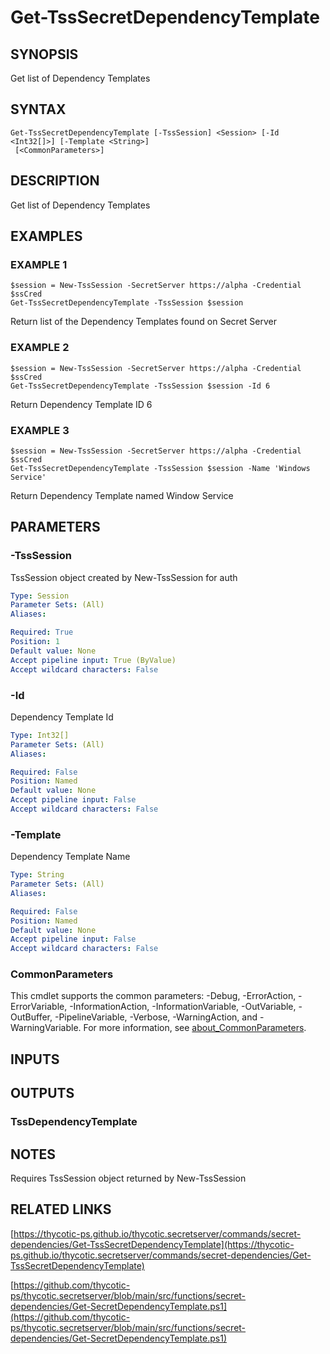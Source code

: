 # Get-TssSecretDependencyTemplate

## SYNOPSIS
Get list of Dependency Templates

## SYNTAX

```
Get-TssSecretDependencyTemplate [-TssSession] <Session> [-Id <Int32[]>] [-Template <String>]
 [<CommonParameters>]
```

## DESCRIPTION
Get list of Dependency Templates

## EXAMPLES

### EXAMPLE 1
```
$session = New-TssSession -SecretServer https://alpha -Credential $ssCred
Get-TssSecretDependencyTemplate -TssSession $session
```

Return list of the Dependency Templates found on Secret Server

### EXAMPLE 2
```
$session = New-TssSession -SecretServer https://alpha -Credential $ssCred
Get-TssSecretDependencyTemplate -TssSession $session -Id 6
```

Return Dependency Template ID 6

### EXAMPLE 3
```
$session = New-TssSession -SecretServer https://alpha -Credential $ssCred
Get-TssSecretDependencyTemplate -TssSession $session -Name 'Windows Service'
```

Return Dependency Template named Window Service

## PARAMETERS

### -TssSession
TssSession object created by New-TssSession for auth

```yaml
Type: Session
Parameter Sets: (All)
Aliases:

Required: True
Position: 1
Default value: None
Accept pipeline input: True (ByValue)
Accept wildcard characters: False
```

### -Id
Dependency Template Id

```yaml
Type: Int32[]
Parameter Sets: (All)
Aliases:

Required: False
Position: Named
Default value: None
Accept pipeline input: False
Accept wildcard characters: False
```

### -Template
Dependency Template Name

```yaml
Type: String
Parameter Sets: (All)
Aliases:

Required: False
Position: Named
Default value: None
Accept pipeline input: False
Accept wildcard characters: False
```

### CommonParameters
This cmdlet supports the common parameters: -Debug, -ErrorAction, -ErrorVariable, -InformationAction, -InformationVariable, -OutVariable, -OutBuffer, -PipelineVariable, -Verbose, -WarningAction, and -WarningVariable. For more information, see [about_CommonParameters](http://go.microsoft.com/fwlink/?LinkID=113216).

## INPUTS

## OUTPUTS

### TssDependencyTemplate
## NOTES
Requires TssSession object returned by New-TssSession

## RELATED LINKS

[https://thycotic-ps.github.io/thycotic.secretserver/commands/secret-dependencies/Get-TssSecretDependencyTemplate](https://thycotic-ps.github.io/thycotic.secretserver/commands/secret-dependencies/Get-TssSecretDependencyTemplate)

[https://github.com/thycotic-ps/thycotic.secretserver/blob/main/src/functions/secret-dependencies/Get-SecretDependencyTemplate.ps1](https://github.com/thycotic-ps/thycotic.secretserver/blob/main/src/functions/secret-dependencies/Get-SecretDependencyTemplate.ps1)

